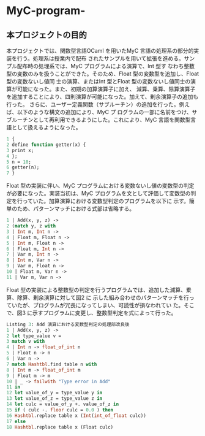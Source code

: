 # MyC-program-
## 本プロジェクトの目的
本プロジェクトでは、関数型言語OCaml を用いたMyC 言語の処理系の部分的実装を行う。処理系は授業内で配布
されたサンプルを用いて拡張を進める。サンプル配布時の処理系では、MyC プログラムによる演算で、Int 型す
なわち整数型の変数のみを扱うことができた。そのため、Float 型の変数型を追加し、Float 型の変数ないし値同
士の演算、またはInt 型とFloat 型の変数ないし値同士の演算が可能になった。また、初期の加算演算子に加え、
減算、乗算、除算演算子を追加することにより、四則演算が可能になった。加えて、剰余演算子の追加も行った。
さらに、ユーザー定義関数（サブルーチン）の追加を行った。例えば、以下のような構文の追加により、MyC プ
ログラムの一部に名前をつけ、サブルーチンとして再利用できるようにした。これにより、MyC 言語を関数型言
語として扱えるようになった。
``` ocaml
1 {
2 define function getter(x) {
3 print x;
4 };
5 n = 10;
6 getter(n);
7 }
```
Float 型の実装に伴い、MyC プログラムにおける変数ないし値の変数型の判定が必要になった。実装当初は、MyC
プログラムを文として評価して変数型の判定を行っていた。加算演算における変数型判定のプログラムを以下に
示す。簡単のため、パターンマッチにおける式部は省略する。
``` ocaml
1 | Add(x, y, z) ->
2 (match y, z with
3 | Int m, Int n ->
4 | Float m, Float n ->
5 | Int m, Float n ->
6 | Float m, Int n ->
7 | Var m, Int n ->
8 | Int m, Var n ->
9 | Var m, Float n ->
10 | Float m, Var n ->
11 | Var m, Var n ->
```
Float 型の実装による整数型の判定を行うプログラムでは、追加した減算、乗算、除算、剰余演算に対して図2 に
示した組み合わせのパターンマッチを行っていたが、プログラムが冗長になってしまい、可読性が損なわれてい
た。そこで、図3 に示すプログラムに変更し、整数型判定を式によって行った。
``` ocaml
Listing 3: Add 演算における変数型判定の処理部改良後
1 | Add(x, y, z) ->
2 let type_value v =
3 match v with
4 | Int n -> float_of_int n
5 | Float n -> n
6 | Var n ->
7 match Hashtbl.find table n with
8 | Int m -> float_of_int m
9 | Float m -> m
10 | _ -> failwith "Type error in Add"
11 in
12 let value_of_y = type_value y in
13 let value_of_z = type_value z in
14 let culc = value_of_y +. value_of_z in
15 if ( culc -. floor culc = 0.0 ) then
16 Hashtbl.replace table x (Int(int_of_float culc))
17 else
18 Hashtbl.replace table x (Float culc)
```

